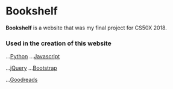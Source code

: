 # Bookshelf

**Bookshelf** is a website that was my final project for CS50X 2018.

### Used in the creation of this website

...[Python](https://www.python.org/)
...[Javascript](https://www.javascript.com/)

...[jQuery](https://jquery.com/)
...[Bootstrap](https://getbootstrap.com/)

...[Goodreads](https://www.goodreads.com/)
